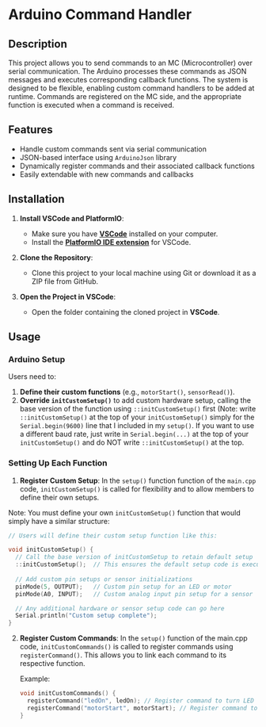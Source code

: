 # Arduino Command Handler

## Description
This project allows you to send commands to an MC (Microcontroller) over serial communication. The Arduino processes these commands as JSON messages and executes corresponding callback functions. The system is designed to be flexible, enabling custom command handlers to be added at runtime. Commands are registered on the MC side, and the appropriate function is executed when a command is received.

## Features
- Handle custom commands sent via serial communication
- JSON-based interface using `ArduinoJson` library
- Dynamically register commands and their associated callback functions
- Easily extendable with new commands and callbacks

## Installation

1. **Install VSCode and PlatformIO**:
   - Make sure you have **[VSCode](https://code.visualstudio.com/)** installed on your computer.
   - Install the **[PlatformIO IDE extension](https://platformio.org/platformio-ide)** for VSCode.

2. **Clone the Repository**:
   - Clone this project to your local machine using Git or download it as a ZIP file from GitHub.

3. **Open the Project in VSCode**:
   - Open the folder containing the cloned project in **VSCode**.



## Usage

### Arduino Setup

Users need to:

1. **Define their custom functions** (e.g., `motorStart()`, `sensorRead()`).
2. **Override `initCustomSetup()`** to add custom hardware setup, calling the base version of the function using `::initCustomSetup()` first (Note: write `::initCustomSetup()` at the top of your `initCustomSetup()` simply for the `Serial.begin(9600)` line that I included in my `setup()`. If you want to use a different baud rate, just write in `Serial.begin(...)` at the top of your `initCustomSetup()` and do NOT write `::initCustomSetup()` at the top.




### Setting Up Each Function

1. **Register Custom Setup**: In the `setup()` function function of the `main.cpp` code, `initCustomSetup()` is called for flexibility and to allow members to define their own setups. 

Note: You must define your own `initCustomSetup()` function that would simply have a similar structure:

```cpp
// Users will define their custom setup function like this:

void initCustomSetup() {
  // Call the base version of initCustomSetup to retain default setup
  ::initCustomSetup();  // This ensures the default setup code is executed first
  
  // Add custom pin setups or sensor initializations
  pinMode(5, OUTPUT);   // Custom pin setup for an LED or motor
  pinMode(A0, INPUT);   // Custom analog input pin setup for a sensor

  // Any additional hardware or sensor setup code can go here
  Serial.println("Custom setup complete");
}

```


2. **Register Custom Commands**: In the `setup()` function of the main.cpp code, `initCustomCommands()` is called to register commands using `registerCommand()`. This allows you to link each command to its respective function.

   Example:
   ```cpp
   void initCustomCommands() {
     registerCommand("ledOn", ledOn); // Register command to turn LED on
     registerCommand("motorStart", motorStart); // Register command to start motor
   }